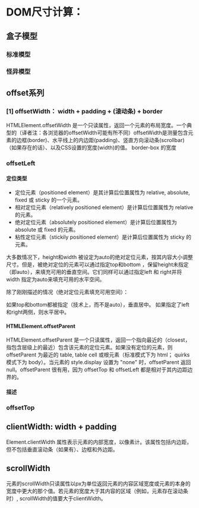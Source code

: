 # DOM尺寸计算：

## 盒子模型

### 标准模型

### 怪异模型

## offset系列

### [1] offsetWidth： width + padding + (滚动条) + border

HTMLElement.offsetWidth 是一个只读属性，返回一个元素的布局宽度。一个典型的（译者注：各浏览器的offsetWidth可能有所不同）offsetWidth是测量包含元素的边框(border)、水平线上的内边距(padding)、竖直方向滚动条(scrollbar)（如果存在的话）、以及CSS设置的宽度(width)的值。
border-box 的宽度

### offsetLeft

#### 定位类型

- 定位元素（positioned element）是其计算后位置属性为 relative, absolute, fixed 或 sticky 的一个元素。
- 相对定位元素（relatively positioned element）是计算后位置属性为 relative 的元素。
- 绝对定位元素（absolutely positioned element）是计算后位置属性为 absolute 或 fixed 的元素。
- 粘性定位元素（stickily positioned element）是计算后位置属性为 sticky 的元素。

大多数情况下，height和width 被设定为auto的绝对定位元素，按其内容大小调整尺寸。但是，被绝对定位的元素可以通过指定top和bottom ，保留height未指定（即auto），来填充可用的垂直空间。它们同样可以通过指定left 和 right并将width 指定为auto来填充可用的水平空间。

除了刚刚描述的情况（绝对定位元素填充可用空间）：

如果top和bottom都被指定（技术上，而不是auto），垂直居中。
如果指定了left 和right两侧，则水平居中。

#### HTMLElement.offsetParent

HTMLElement.offsetParent 是一个只读属性，返回一个指向最近的（closest，指包含层级上的最近）包含该元素的定位元素。如果没有定位的元素，则 offsetParent 为最近的 table, table cell 或根元素（标准模式下为 html； quirks 模式下为 body）。当元素的 style.display 设置为 "none" 时，offsetParent 返回 null。offsetParent 很有用，因为 offsetTop 和 offsetLeft 都是相对于其内边距边界的。

#### 描述

### offsetTop

## clientWidth: width + padding

Element.clientWidth 属性表示元素的内部宽度，以像素计。该属性包括内边距，但不包括垂直滚动条（如果有）、边框和外边距。

## scrollWidth

元素的scrollWidth只读属性以px为单位返回元素的内容区域宽度或元素的本身的宽度中更大的那个值。若元素的宽度大于其内容的区域（例如，元素存在滚动条时）, scrollWidth的值要大于clientWidth。
